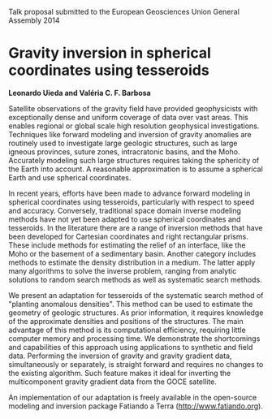 Talk proposal submitted to the European Geosciences Union General Assembly 2014

# Gravity inversion in spherical coordinates using tesseroids

**Leonardo Uieda and Valéria C. F. Barbosa**


Satellite observations of the gravity field have provided geophysicists
with exceptionally dense and uniform coverage of data over vast areas.
This enables regional or global scale
high resolution geophysical investigations.
Techniques like forward modeling and inversion of gravity anomalies
are routinely used to investigate large geologic structures,
such as large igneous provinces, suture zones, intracratonic basins, and the
Moho.
Accurately modeling such large structures
requires taking the sphericity of the Earth into account.
A reasonable approximation is to assume a spherical Earth and
use spherical coordinates.

In recent years, efforts have been made
to advance forward modeling in spherical coordinates using tesseroids,
particularly with respect to speed and accuracy.
Conversely, traditional space domain inverse modeling methods
have not yet been adapted to use spherical coordinates and tesseroids.
In the literature there are a range of inversion methods
that have been developed for Cartesian coordinates and right rectangular prisms.
These include methods for estimating the relief of an interface,
like the Moho or the basement of a sedimentary basin.
Another category includes methods
to estimate the density distribution in a medium.
The latter apply many algorithms to solve the inverse problem,
ranging from analytic solutions to random search methods
as well as systematic search methods.

We present an adaptation for tesseroids of the systematic search method
of "planting anomalous densities".
This method can be used to estimate the geometry of geologic structures.
As prior information, it requires knowledge of the approximate densities and
positions of the structures.
The main advantage of this method is its computational efficiency,
requiring little computer memory and processing time.
We demonstrate the shortcomings and capabilities of this approach using
applications to synthetic and field data.
Performing the inversion of gravity and gravity gradient data,
simultaneously or separately,
is straight forward and requires no changes to the existing algorithm.
Such feature makes it ideal for inverting
the multicomponent gravity gradient data from the GOCE satellite.

An implementation of our adaptation is freely available
in the open-source modeling and inversion package Fatiando a Terra
(http://www.fatiando.org).
